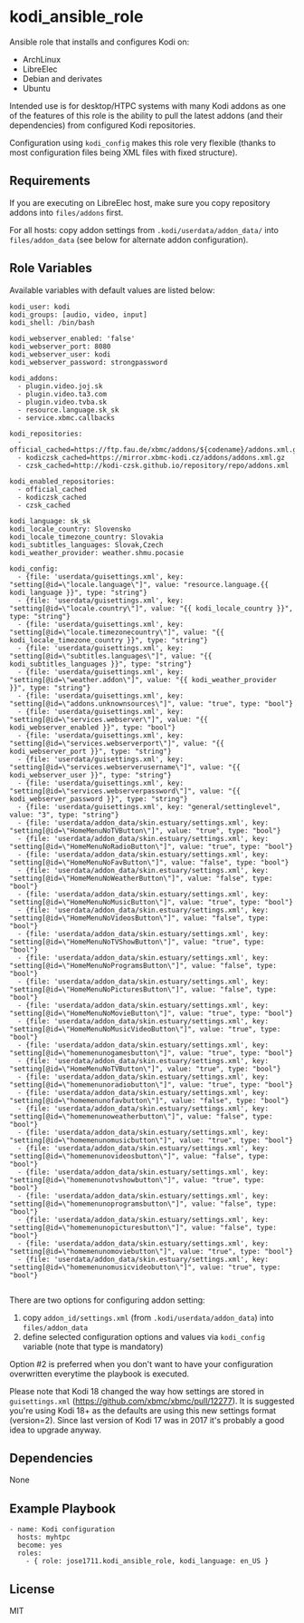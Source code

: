 kodi_ansible_role
=================

Ansible role that installs and configures Kodi on:
 - ArchLinux
 - LibreElec
 - Debian and derivates
 - Ubuntu

Intended use is for desktop/HTPC systems with many Kodi addons as one of the features
of this role is the ability to pull the latest addons (and their dependencies) from 
configured Kodi repositories.

Configuration using `kodi_config` makes this role very flexible (thanks to most
configuration files being XML files with fixed structure).

Requirements
------------

If you are executing on LibreElec host, make sure you copy repository addons
into `files/addons` first.

For all hosts: copy addon settings from `.kodi/userdata/addon_data/` into
`files/addon_data` (see below for alternate addon configuration).

Role Variables
--------------

Available variables with default values are listed below:

```
kodi_user: kodi
kodi_groups: [audio, video, input]
kodi_shell: /bin/bash

kodi_webserver_enabled: 'false'
kodi_webserver_port: 8080
kodi_webserver_user: kodi
kodi_webserver_password: strongpassword

kodi_addons:
  - plugin.video.joj.sk
  - plugin.video.ta3.com
  - plugin.video.tvba.sk
  - resource.language.sk_sk
  - service.xbmc.callbacks

kodi_repositories:
  - official_cached=https://ftp.fau.de/xbmc/addons/${codename}/addons.xml.gz
  - kodiczsk_cached=https://mirror.xbmc-kodi.cz/addons/addons.xml.gz
  - czsk_cached=http://kodi-czsk.github.io/repository/repo/addons.xml

kodi_enabled_repositories:
  - official_cached
  - kodiczsk_cached
  - czsk_cached

kodi_language: sk_sk
kodi_locale_country: Slovensko
kodi_locale_timezone_country: Slovakia
kodi_subtitles_languages: Slovak,Czech
kodi_weather_provider: weather.shmu.pocasie

kodi_config:
  - {file: 'userdata/guisettings.xml', key: "setting[@id=\"locale.language\"]", value: "resource.language.{{ kodi_language }}", type: "string"}
  - {file: 'userdata/guisettings.xml', key: "setting[@id=\"locale.country\"]", value: "{{ kodi_locale_country }}", type: "string"}
  - {file: 'userdata/guisettings.xml', key: "setting[@id=\"locale.timezonecountry\"]", value: "{{ kodi_locale_timezone_country }}", type: "string"}
  - {file: 'userdata/guisettings.xml', key: "setting[@id=\"subtitles.languages\"]", value: "{{ kodi_subtitles_languages }}", type: "string"}
  - {file: 'userdata/guisettings.xml', key: "setting[@id=\"weather.addon\"]", value: "{{ kodi_weather_provider }}", type: "string"}
  - {file: 'userdata/guisettings.xml', key: "setting[@id=\"addons.unknownsources\"]", value: "true", type: "bool"}
  - {file: 'userdata/guisettings.xml', key: "setting[@id=\"services.webserver\"]", value: "{{ kodi_webserver_enabled }}", type: "bool"}
  - {file: 'userdata/guisettings.xml', key: "setting[@id=\"services.webserverport\"]", value: "{{ kodi_webserver_port }}", type: "string"}
  - {file: 'userdata/guisettings.xml', key: "setting[@id=\"services.webserverusername\"]", value: "{{ kodi_webserver_user }}", type: "string"}
  - {file: 'userdata/guisettings.xml', key: "setting[@id=\"services.webserverpassword\"]", value: "{{ kodi_webserver_password }}", type: "string"}
  - {file: 'userdata/guisettings.xml', key: "general/settinglevel", value: "3", type: "string"}
  - {file: 'userdata/addon_data/skin.estuary/settings.xml', key: "setting[@id=\"HomeMenuNoTVButton\"]", value: "true", type: "bool"}
  - {file: 'userdata/addon_data/skin.estuary/settings.xml', key: "setting[@id=\"HomeMenuNoRadioButton\"]", value: "true", type: "bool"}
  - {file: 'userdata/addon_data/skin.estuary/settings.xml', key: "setting[@id=\"HomeMenuNoFavButton\"]", value: "false", type: "bool"}
  - {file: 'userdata/addon_data/skin.estuary/settings.xml', key: "setting[@id=\"HomeMenuNoWeatherButton\"]", value: "false", type: "bool"}
  - {file: 'userdata/addon_data/skin.estuary/settings.xml', key: "setting[@id=\"HomeMenuNoMusicButton\"]", value: "true", type: "bool"}
  - {file: 'userdata/addon_data/skin.estuary/settings.xml', key: "setting[@id=\"HomeMenuNoVideosButton\"]", value: "false", type: "bool"}
  - {file: 'userdata/addon_data/skin.estuary/settings.xml', key: "setting[@id=\"HomeMenuNoTVShowButton\"]", value: "true", type: "bool"}
  - {file: 'userdata/addon_data/skin.estuary/settings.xml', key: "setting[@id=\"HomeMenuNoProgramsButton\"]", value: "false", type: "bool"}
  - {file: 'userdata/addon_data/skin.estuary/settings.xml', key: "setting[@id=\"HomeMenuNoPicturesButton\"]", value: "false", type: "bool"}
  - {file: 'userdata/addon_data/skin.estuary/settings.xml', key: "setting[@id=\"HomeMenuNoMovieButton\"]", value: "true", type: "bool"}
  - {file: 'userdata/addon_data/skin.estuary/settings.xml', key: "setting[@id=\"HomeMenuNoMusicVideoButton\"]", value: "true", type: "bool"}
  - {file: 'userdata/addon_data/skin.estuary/settings.xml', key: "setting[@id=\"homemenunogamesbutton\"]", value: "true", type: "bool"}
  - {file: 'userdata/addon_data/skin.estuary/settings.xml', key: "setting[@id=\"HomeMenuNoTVButton\"]", value: "true", type: "bool"}
  - {file: 'userdata/addon_data/skin.estuary/settings.xml', key: "setting[@id=\"homemenunoradiobutton\"]", value: "true", type: "bool"}
  - {file: 'userdata/addon_data/skin.estuary/settings.xml', key: "setting[@id=\"homemenunofavbutton\"]", value: "false", type: "bool"}
  - {file: 'userdata/addon_data/skin.estuary/settings.xml', key: "setting[@id=\"homemenunoweatherbutton\"]", value: "false", type: "bool"}
  - {file: 'userdata/addon_data/skin.estuary/settings.xml', key: "setting[@id=\"homemenunomusicbutton\"]", value: "true", type: "bool"}
  - {file: 'userdata/addon_data/skin.estuary/settings.xml', key: "setting[@id=\"homemenunovideosbutton\"]", value: "false", type: "bool"}
  - {file: 'userdata/addon_data/skin.estuary/settings.xml', key: "setting[@id=\"homemenunotvshowbutton\"]", value: "true", type: "bool"}
  - {file: 'userdata/addon_data/skin.estuary/settings.xml', key: "setting[@id=\"homemenunoprogramsbutton\"]", value: "false", type: "bool"}
  - {file: 'userdata/addon_data/skin.estuary/settings.xml', key: "setting[@id=\"homemenunopicturesbutton\"]", value: "false", type: "bool"}
  - {file: 'userdata/addon_data/skin.estuary/settings.xml', key: "setting[@id=\"homemenunomoviebutton\"]", value: "true", type: "bool"}
  - {file: 'userdata/addon_data/skin.estuary/settings.xml', key: "setting[@id=\"homemenunomusicvideobutton\"]", value: "true", type: "bool"}


```

There are two options for configuring addon setting:
  1. copy `addon_id/settings.xml` (from `.kodi/userdata/addon_data`) into `files/addon_data`
  2. define selected configuration options and values via `kodi_config` variable (note that type is mandatory)

Option #2 is preferred when you don't want to have your configuration overwritten everytime the playbook is executed.

Please note that Kodi 18 changed the way how settings are stored in `guisettings.xml` (https://github.com/xbmc/xbmc/pull/12277). It is suggested you're using Kodi 18+ as the defaults are using this new settings format (version=2). Since last version of Kodi 17 was in 2017 it's probably a good idea to upgrade anyway.

Dependencies
------------

None

Example Playbook
----------------

```
- name: Kodi configuration
  hosts: myhtpc
  become: yes
  roles:
    - { role: jose1711.kodi_ansible_role, kodi_language: en_US }
```

License
-------

MIT
